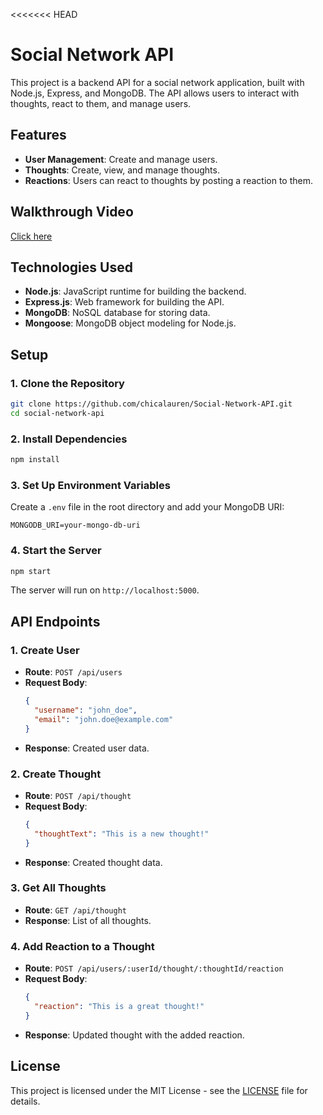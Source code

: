 <<<<<<< HEAD
# Social Network API

This project is a backend API for a social network application, built with Node.js, Express, and MongoDB. The API allows users to interact with thoughts, react to them, and manage users.

## Features

- **User Management**: Create and manage users.
- **Thoughts**: Create, view, and manage thoughts.
- **Reactions**: Users can react to thoughts by posting a reaction to them.

## Walkthrough Video

[Click here](https://drive.google.com/file/d/1aj4rxVbSBiLS537YpVhnBkwOpOqS8dmR/view?usp=sharing)

## Technologies Used

- **Node.js**: JavaScript runtime for building the backend.
- **Express.js**: Web framework for building the API.
- **MongoDB**: NoSQL database for storing data.
- **Mongoose**: MongoDB object modeling for Node.js.

## Setup

### 1. Clone the Repository

```bash
git clone https://github.com/chicalauren/Social-Network-API.git
cd social-network-api
```

### 2. Install Dependencies

```bash
npm install
```

### 3. Set Up Environment Variables

Create a `.env` file in the root directory and add your MongoDB URI:

```plaintext
MONGODB_URI=your-mongo-db-uri
```

### 4. Start the Server

```bash
npm start
```

The server will run on `http://localhost:5000`.

## API Endpoints

### 1. **Create User**

- **Route**: `POST /api/users`
- **Request Body**:
  ```json
  {
    "username": "john_doe",
    "email": "john.doe@example.com"
  }
  ```
- **Response**: Created user data.

### 2. **Create Thought**

- **Route**: `POST /api/thought`
- **Request Body**:
  ```json
  {
    "thoughtText": "This is a new thought!"
  }
  ```
- **Response**: Created thought data.

### 3. **Get All Thoughts**

- **Route**: `GET /api/thought`
- **Response**: List of all thoughts.

### 4. **Add Reaction to a Thought**

- **Route**: `POST /api/users/:userId/thought/:thoughtId/reaction`
- **Request Body**:
  ```json
  {
    "reaction": "This is a great thought!"
  }
  ```
- **Response**: Updated thought with the added reaction.

## License

This project is licensed under the MIT License - see the [LICENSE](LICENSE) file for details.
